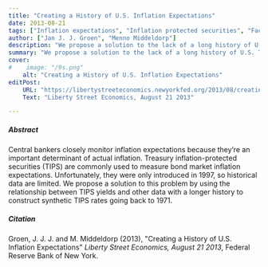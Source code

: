 ```yaml
---
title: "Creating a History of U.S. Inflation Expectations"
date: 2013-08-21
tags: ["Inflation expectations", "Inflation protected securities", "Factor models"]
author: ["Jan J. J. Groen", "Menno Middeldorp"]
description: "We propose a solution to the lack of a long history of U.S. TIPS rates by using the relationship between TIPS yields and other data with a longer history to construct synthetic TIPS rates going back to 1971. Published on Liberty Street Economics, August 21 2013."
summary: "We propose a solution to the lack of a long history of U.S. TIPS rates by using the relationship between TIPS yields and other data with a longer history to construct synthetic TIPS rates going back to 1971. Published on Liberty Street Economics, August 21 2013." 
cover:
#    image: "/9s.png"
    alt: "Creating a History of U.S. Inflation Expectations"
editPost:
    URL: "https://libertystreeteconomics.newyorkfed.org/2013/08/creating-a-history-of-us-inflation-expectations/"
    Text: "Liberty Street Economics, August 21 2013"

---
```

##### Abstract

Central bankers closely monitor inflation expectations because they’re an important determinant of actual inflation. Treasury inflation-protected securities (TIPS) are commonly used to measure bond market inflation expectations. Unfortunately, they were only introduced in 1997, so historical data are limited. We propose a solution to this problem by using the relationship between TIPS yields and other data with a longer history to construct synthetic TIPS rates going back to 1971.

##### Citation

Groen, J. J. J. and M. Middeldorp (2013), "Creating a History of U.S. Inflation Expectations" *Liberty Street Economics, August 21 2013*, Federal Reserve Bank of New York.